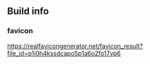 ## Build info
### favicon
https://realfavicongenerator.net/favicon_result?file_id=p1i0h4kssdcapo5p1a6o2fo17vp6